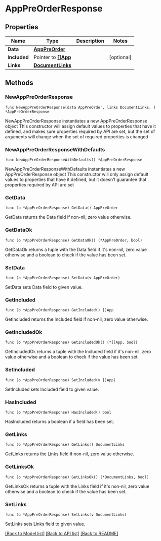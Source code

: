 # AppPreOrderResponse

## Properties

Name | Type | Description | Notes
------------ | ------------- | ------------- | -------------
**Data** | [**AppPreOrder**](AppPreOrder.md) |  | 
**Included** | Pointer to [**[]App**](App.md) |  | [optional] 
**Links** | [**DocumentLinks**](DocumentLinks.md) |  | 

## Methods

### NewAppPreOrderResponse

`func NewAppPreOrderResponse(data AppPreOrder, links DocumentLinks, ) *AppPreOrderResponse`

NewAppPreOrderResponse instantiates a new AppPreOrderResponse object
This constructor will assign default values to properties that have it defined,
and makes sure properties required by API are set, but the set of arguments
will change when the set of required properties is changed

### NewAppPreOrderResponseWithDefaults

`func NewAppPreOrderResponseWithDefaults() *AppPreOrderResponse`

NewAppPreOrderResponseWithDefaults instantiates a new AppPreOrderResponse object
This constructor will only assign default values to properties that have it defined,
but it doesn't guarantee that properties required by API are set

### GetData

`func (o *AppPreOrderResponse) GetData() AppPreOrder`

GetData returns the Data field if non-nil, zero value otherwise.

### GetDataOk

`func (o *AppPreOrderResponse) GetDataOk() (*AppPreOrder, bool)`

GetDataOk returns a tuple with the Data field if it's non-nil, zero value otherwise
and a boolean to check if the value has been set.

### SetData

`func (o *AppPreOrderResponse) SetData(v AppPreOrder)`

SetData sets Data field to given value.


### GetIncluded

`func (o *AppPreOrderResponse) GetIncluded() []App`

GetIncluded returns the Included field if non-nil, zero value otherwise.

### GetIncludedOk

`func (o *AppPreOrderResponse) GetIncludedOk() (*[]App, bool)`

GetIncludedOk returns a tuple with the Included field if it's non-nil, zero value otherwise
and a boolean to check if the value has been set.

### SetIncluded

`func (o *AppPreOrderResponse) SetIncluded(v []App)`

SetIncluded sets Included field to given value.

### HasIncluded

`func (o *AppPreOrderResponse) HasIncluded() bool`

HasIncluded returns a boolean if a field has been set.

### GetLinks

`func (o *AppPreOrderResponse) GetLinks() DocumentLinks`

GetLinks returns the Links field if non-nil, zero value otherwise.

### GetLinksOk

`func (o *AppPreOrderResponse) GetLinksOk() (*DocumentLinks, bool)`

GetLinksOk returns a tuple with the Links field if it's non-nil, zero value otherwise
and a boolean to check if the value has been set.

### SetLinks

`func (o *AppPreOrderResponse) SetLinks(v DocumentLinks)`

SetLinks sets Links field to given value.



[[Back to Model list]](../README.md#documentation-for-models) [[Back to API list]](../README.md#documentation-for-api-endpoints) [[Back to README]](../README.md)



